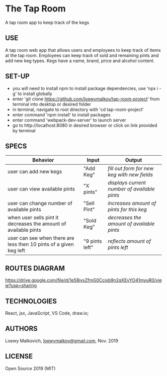 # The Tap Room

A tap room app to keep track of the kegs

## USE

A tap room web app that allows users and employees to keep track of items at the tap room. Employees can keep track of sold and remaining pints and add new keg types. Kegs have a name, brand, price and alcohol content.

## SET-UP

- you will need to install npm to install package dependencies, use 'npx i -g' to install globally
- enter 'git clone https://github.com/loewymalkov/tap-room-project' from terminal into desktop or desired folder
- in terminal, navigate to root directory with 'cd tap-room-project' 
- enter command 'npm install' to install packages
- enter command 'webpack-dev-server' to launch server
- go to http://localhost:8080 in desired browser or click on link provided by terminal

## SPECS

| Behavior | Input | Output |
|-|-|-|
| user can add new kegs | "Add Keg" | _fill out form for new keg with new fields_ |
| user can view available pints | "X pints" | _displays current number of available pints_ |
| user can change number of available pints| "Sell Pint" | _increases amount of pints for this keg_ |
| when user sells pint it decreases the amount of available pints | "Sold Keg" | _decreases the amount of available pints_ |
| user can see when there are less then 10 pints of a given keg left | "9 pints left" | _reflects amount of pints left_ |

## ROUTES DIAGRAM

https://drive.google.com/file/d/1e58jvxZfmG0Ccixb9n2qXEvYO41myuR0/view?usp=sharing

## TECHNOLOGIES

React, jsx, JavaScript, VS Code, draw.io;

## AUTHORS

Loewy Malkovich, loewymalkov@gmail.com, Nov. 2019

## LICENSE

Open Source 2019 (MIT)
